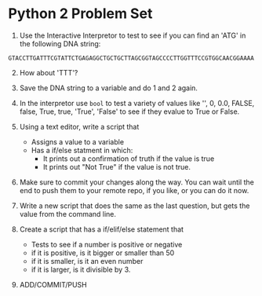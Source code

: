 Python 2 Problem Set
===================

1. Use the Interactive Interpretor to test to see if you can find an 'ATG' in the following DNA string:

```
GTACCTTGATTTCGTATTCTGAGAGGCTGCTGCTTAGCGGTAGCCCCTTGGTTTCCGTGGCAACGGAAAA
```

2. How about 'TTT'?

3. Save the DNA string to a variable and do 1 and 2 again.

4. In the interpretor use `bool` to test a variety of values like '', 0, 0.0, FALSE, false, True, true, 'True', 'False' to see if they evalue to True or False.

5. Using a text editor, write a script that 
    - Assigns a value to a variable
    - Has a if/else statment in which:
       - It prints out a confirmation of truth if the value is true
       - It prints out "Not True" if the value is not true. 

6. Make sure to commit your changes along the way. You can wait until the end to push them to your remote repo, if you like, or you can do it now. 

7. Write a new script that does the same as the last question, but gets the value from the command line.

8. Create a script that has a if/elif/else statement that
    - Tests to see if a number is positive or negative
    - if it is positive, is it bigger or smaller than 50
    - if it is smaller, is it an even number
    - if it is larger, is it divisible by 3.  

9. ADD/COMMIT/PUSH
